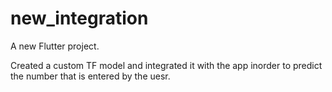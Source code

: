 # new_integration

A new Flutter project.

Created a custom TF model and integrated it with the app inorder to predict the number that is entered by the uesr.
